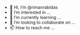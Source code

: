 - 👋 Hi, I’m @rimanrabidas
- 👀 I’m interested in ...
- 🌱 I’m currently learning ...
- 💞️ I’m looking to collaborate on ...
- 📫 How to reach me ...

<!---
rimanrabidas/rimanrabidas is a ✨ special ✨ repository because its `README.md` (this file) appears on your GitHub profile.
You can click the Preview link to take a look at your changes.
--->
